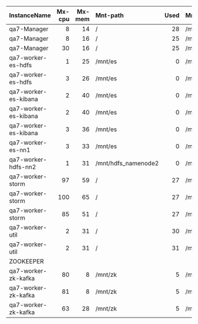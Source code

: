 | InstanceName         |   Mx-cpu |   Mx-mem | Mnt-path            |   Used | Mnt-path            |   Used |
|:---------------------|---------:|---------:|:--------------------|-------:|:--------------------|-------:|
| qa7-Manager          |        8 |       14 | /                   |     28 | /mnt/local          |      0 |
| qa7-Manager          |        8 |       16 | /                   |     25 | /mnt/local          |      0 |
| qa7-Manager          |       30 |       16 | /                   |     25 | /mnt/local          |      0 |
| qa7-worker-es-hdfs   |        1 |       25 | /mnt/es             |      0 | /mnt/hdfs           |      0 |
| qa7-worker-es-hdfs   |        3 |       26 | /mnt/es             |      0 | /mnt/hdfs           |      0 |
| qa7-worker-es-kibana |        2 |       40 | /mnt/es             |      0 | /mnt/es_log         |      0 |
| qa7-worker-es-kibana |        2 |       40 | /mnt/es             |      0 | /mnt/es_log         |      0 |
| qa7-worker-es-kibana |        3 |       36 | /mnt/es             |      0 | /mnt/es_log         |      0 |
| qa7-worker-es-nn1    |        3 |       33 | /mnt/es             |      0 | /mnt/hdfs_namenode1 |      0 |
| qa7-worker-hdfs-nn2  |        1 |       31 | /mnt/hdfs_namenode2 |      0 | /mnt/hdfs           |      0 |
| qa7-worker-storm     |       97 |       59 | /                   |     27 | /mnt/local          |     27 |
| qa7-worker-storm     |      100 |       65 | /                   |     27 | /mnt/local          |     27 |
| qa7-worker-storm     |       85 |       51 | /                   |     27 | /mnt/local          |     27 |
| qa7-worker-util      |        2 |       31 | /                   |     30 | /mnt/local          |     27 |
| qa7-worker-util      |        2 |       31 | /                   |     31 | /mnt/local          |     27 |
| ZOOKEEPER            |          |          |                     |        |                     |        |
| qa7-worker-zk-kafka  |       80 |        8 | /mnt/zk             |      5 | /mnt/kafka          |      0 |
| qa7-worker-zk-kafka  |       81 |        8 | /mnt/zk             |      5 | /mnt/kafka          |      0 |
| qa7-worker-zk-kafka  |       63 |       28 | /mnt/zk             |      5 | /mnt/kafka          |      0 |
